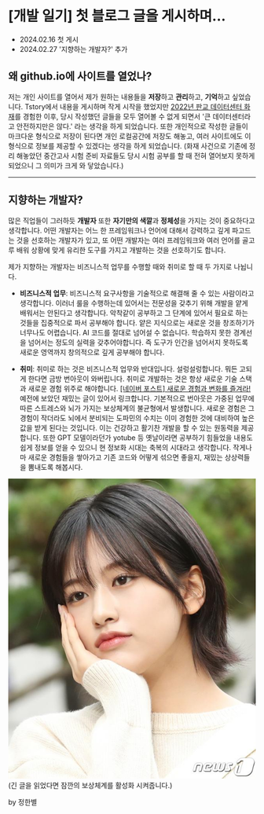 # [개발 일기] 첫 블로그 글을 게시하며...


- 2024.02.16 첫 게시
- 2024.02.27 '지향하는 개발자?' 추가


## 왜 github.io에 사이트를 열었나?

저는 개인 사이트를 열어서 제가 원하는 내용들을 **저장**하고 **관리**하고, **기억**하고 싶었습니다. Tstory에서 내용을 게시하며 작게 시작을 했었지만 [2022년 판교 데이터센터 화재](https://namu.wiki/w/SK%20C%26C%20%ED%8C%90%EA%B5%90%20%EB%8D%B0%EC%9D%B4%ED%84%B0%EC%84%BC%ED%84%B0%20%ED%99%94%EC%9E%AC%EB%A1%9C%20%EC%9D%B8%ED%95%9C%20%EC%9D%B8%ED%84%B0%EB%84%B7%20%EC%84%9C%EB%B9%84%EC%8A%A4%20%EC%9E%A5%EC%95%A0%20%EC%82%AC%EA%B1%B4)를 경험한 이후, 당시 작성했던 글들을 모두 열어볼 수 없게 되면서 '큰 데이터센터라고 안전하지만은 않다.' 라는 생각을 하게 되었습니다. 또한 개인적으로 작성한 글들이 마크다운 형식으로 저장이 된다면 개인 로컬공간에 저장도 해놓고, 여러 사이트에도 이 형식으로 정보를 제공할 수 있겠다는 생각을 하게 되었습니다. (화재 사건으로 기존에 정리 해놓았던 중간고사 시험 준비 자료들도 당시 시험 공부를 할 때 전혀 열어보지 못하게 되었으니 그 의미가 크게 와 닿았습니다.)

---

## 지향하는 개발자?

 많은 직업들이 그러하듯 **개발자** 또한 **자기만의 색깔**과 **정체성**을 가지는 것이 중요하다고 생각합니다. 어떤 개발자는 어느 한 프레임워크나 언어에 대해서 강력하고 깊게 파고드는 것을 선호하는 개발자가 있고, 또 어떤 개발자는 여러 프레임워크와 여러 언어를 골고루 배워 상황에 맞게 유리한 도구를 가지고 개발하는 것을 선호하기도 합니다.

제가 지향하는 개발자는 비즈니스적 업무를 수행할 때와 취미로 할 때 두 가지로 나뉩니다. 
- **비즈니스적 업무**: 비즈니스적 요구사항을 기술적으로 해결해 줄 수 있는 사람이라고 생각합니다. 이러너 룰을 수행하는데 있어서는 전문성을 갖추기 위해 개발을 얕게 배워서는 안된다고 생각합니다. 악착같이 공부하고 그 단계에 있어서 필요로 하는 것들을 집중적으로 파서 공부해야 합니다. 얕은 지식으로는 새로운 것을 창조하기가 너무나도 어렵습니다. AI 코드를 절대로 넘어설 수 없습니다. 학습하지 못한 경계선을 넘어서는 정도의 실력을 갖추어야합니다. 즉 도구가 인간을 넘어서지 못하도록 새로운 영역까지 창의적으로 깊게 공부해야 합니다.
  
- **취미**: 취미로 하는 것은 비즈니스적 업무와 반대입니다. 설렁설렁합니다. 뭐든 고되게 한다면 금방 번아웃이 와버립니다. 취미로 개발하는 것은 항상 새로운 기술 스택과 새로운 경험 위주로 해야합니다. [[네이버 포스트] 새로운 경험과 변화를 즐겨라!](https://post.naver.com/viewer/postView.nhn?volumeNo=24673749&memberNo=35400789) 예전에 보았던 재밌는 글이 있어서 링크합니다. 기본적으로 번아웃은 가중된 업무에 따른 스트레스와 뇌가 가지는 보상체계의 불균형에서 발생합니다. 새로운 경험은 그 경험이 작더라도 뇌에서 분비되는 도파민의 수치는 이미 경험한 것에 대비하여 높은 값을 받게 된다는 것입니다. 이는 건강하고 활기찬 개발을 할 수 있는 원동력을 제공합니다. 또한 GPT 모델이라던가 yotube 등 옛날이라면 공부하기 힘들었을 내용도 쉽게 정보를 얻을 수 있으니 현 정보화 시대는 축복의 시대라고 생각합니다. 작게나마 새로운 경험들을 쌓아가고 기존 코드와 어떻게 섞으면 좋을지, 재밌는 상상력들을 뽐내도록 해봅시다.

![안유진](../blogimg/1/1.jpg)<br>(긴 글을 읽었다면 잠깐의 보상체계를 활성화 시켜줍니다.)




by 정한별